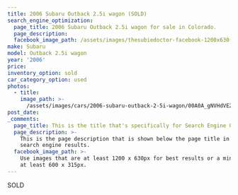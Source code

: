 ```yaml
---
title: 2006 Subaru Outback 2.5i wagon (SOLD)
search_engine_optimization:
  page_title: 2006 Subaru Outback 2.5i wagon for sale in Colorado.
  page_description:
  facebook_image_path: /assets/images/thesubiedoctor-facebook-1200x630.png
make: Subaru
model: Outback 2.5i wagon
year: '2006'
price:
inventory_option: sold
car_category_option: used
photos:
  - title:
    image_path: >-
      /assets/images/cars/2006-subaru-outback-2-5i-wagon/00A0A_gNVHdVE2T5a_1200x900.jpg
post_date:
_comments:
  page_title: This is the title that's specifically for Search Engine Optimization.
  page_description: >-
    This is the page description that is shown below the page title in the
    search engine results.
  facebook_image_path: >-
    Use images that are at least 1200 x 630px for best results or a minimum of
    at least 600 x 315px.
---
```


SOLD